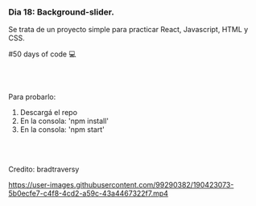 ### Dia 18: Background-slider.

Se trata de un proyecto simple para practicar React, Javascript, HTML y CSS.

#50 days of code 💻

<br></br>


Para probarlo:
1. Descargá el repo
2. En la consola: 'npm install'
3. En la consola: 'npm start'

<br></br>



Credito: bradtraversy

https://user-images.githubusercontent.com/99290382/190423073-5b0ecfe7-c4f8-4cd2-a59c-43a4467322f7.mp4

